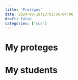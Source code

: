 ```yaml
---
title: 'Proteges'
date: 2024-08-18T13:01:06-04:00
draft: false
categories: ['sca']
---
```


# My proteges

# My students